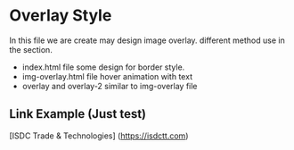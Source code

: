 # Overlay Style
In this file we are create may design image overlay.
different method use in the section.
 * index.html file some design for border style.
 * img-overlay.html file hover animation with text
 * overlay and overlay-2 similar to img-overlay file

 ## Link Example (Just test)
 [ISDC Trade & Technologies] (https://isdctt.com)